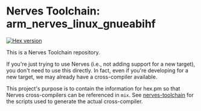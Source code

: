 # Nerves Toolchain: arm_nerves_linux_gnueabihf

[![Hex version](https://img.shields.io/hexpm/v/nerves_toolchain_arm_nerves_linux_gnueabihf.svg "Hex version")](https://hex.pm/packages/nerves_toolchain_arm_nerves_linux_gnueabihf)

This is a Nerves Toolchain repository.

If you're just trying to use Nerves (i.e., not adding support for a new
target), you don't need to use this directly. In fact, even if you're
developing for a new target, we may already have a cross-compiler available.

This project's purpose is to contain the information for hex.pm so that Nerves
cross-compilers can be referenced in `mix`. See
[nerves-toolchain](https://github.com/nerves-project/nerves-toolchain) for
the scripts used to generate the actual cross-compiler.

